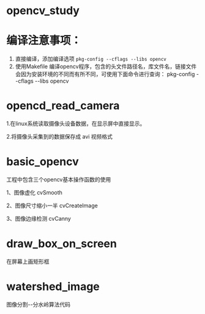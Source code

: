 # opencv_study

# 编译注意事项：
1. 直接编译，添加编译选项 `pkg-config --cflags --libs opencv`
2. 使用Makefile 编译opencv程序，包含的头文件路径名，库文件名，链接文件
   会因为安装环境的不同而有所不同，可使用下面命令进行查询：
		pkg-config --cflags --libs opencv

# opencd_read_camera
1.在linux系统读取摄像头设备数据，在显示屏中直接显示。

2.将摄像头采集到的数据保存成 avi 视频格式


# basic_opencv
工程中包含三个opencv基本操作函数的使用

1、图像虚化 cvSmooth

2、图像尺寸缩小一半 cvCreateImage

3、图像边缘检测 cvCanny


# draw_box_on_screen
在屏幕上画矩形框


# watershed_image
图像分割--分水岭算法代码







